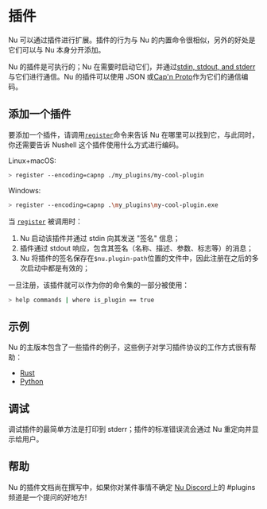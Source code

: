 # 插件

Nu 可以通过插件进行扩展。插件的行为与 Nu 的内置命令很相似，另外的好处是它们可以与 Nu 本身分开添加。

Nu 的插件是可执行的；Nu 在需要时启动它们，并通过[stdin, stdout, and stderr](https://en.wikipedia.org/wiki/Standard_streams)与它们进行通信。Nu 的插件可以使用 JSON 或[Cap'n Proto](https://capnproto.org/)作为它们的通信编码。

## 添加一个插件

要添加一个插件，请调用[`register`](/book/commands/register.md)命令来告诉 Nu 在哪里可以找到它，与此同时，你还需要告诉 Nushell 这个插件使用什么方式进行编码。

Linux+macOS:

```bash
> register --encoding=capnp ./my_plugins/my-cool-plugin
```

Windows:

```bash
> register --encoding=capnp .\my_plugins\my-cool-plugin.exe
```

当 [`register`](/book/commands/register.md) 被调用时：

1. Nu 启动该插件并通过 stdin 向其发送 "签名" 信息；
2. 插件通过 stdout 响应，包含其签名（名称、描述、参数、标志等）的消息；
3. Nu 将插件的签名保存在`$nu.plugin-path`位置的文件中，因此注册在之后的多次启动中都是有效的；

一旦注册，该插件就可以作为你的命令集的一部分被使用：

```bash
> help commands | where is_plugin == true
```

## 示例

Nu 的主版本包含了一些插件的例子，这些例子对学习插件协议的工作方式很有帮助：

- [Rust](https://github.com/nushell/nushell/tree/main/crates/nu_plugin_example)
- [Python](https://github.com/nushell/nushell/blob/main/crates/nu_plugin_python/plugin.py)

## 调试

调试插件的最简单方法是打印到 stderr；插件的标准错误流会通过 Nu 重定向并显示给用户。

## 帮助

Nu 的插件文档尚在撰写中，如果你对某件事情不确定 [Nu Discord](https://discord.gg/NtAbbGn)上的 #plugins 频道是一个提问的好地方!
